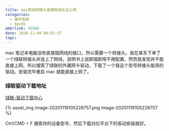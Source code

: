 ```yaml
---
title: mac网线转接头连接网线无法上网
categories:
  - 操作系统
  - macOS
abbrlink: 45588
date: 2020-11-09 00:01:57
tags:
---
```


mac 笔记本电脑没有直接插网线的接口，所以需要一个转接头。我在某东下单了一个绿联转接头并连上了网线，说明书上说即插即用不用配置，然而我发现并不能直接上网。所以搜索了绿联的外置网卡驱动，下载了一个我这个型号转接头能用的驱动。安装完毕重启 mac 就能直接上网了。

### 绿联驱动下载地址

[绿联-驱动下载中心](https://www.lulian.cn/download/list-34-cn.html)

{% asset_img image-20201119105228757.png image-20201119105228757 %}

Ctrl/CMD + F 搜索你的设备型号，然后下载对应平台下的驱动安装就好。
